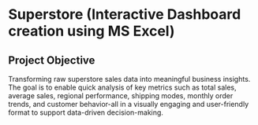 # Superstore (Interactive Dashboard creation using MS Excel)
## Project Objective
Transforming raw superstore sales data into meaningful business insights. The goal is to enable quick analysis of key metrics such as total sales, average sales, regional performance, shipping modes, monthly order trends, and customer behavior-all in a visually engaging and user-friendly format to support data-driven decision-making.


